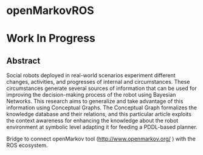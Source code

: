 # openMarkovROS
# Work In Progress
## Abstract
Social robots deployed in real-world scenarios experiment different changes, activities, and progresses of internal and circumstances. These circumstances generate several sources of information that can be used for improving the decision-making process of the robot using Bayesian Networks. This research aims to generalize and take advantage of this information using Conceptual Graphs. The Conceptual Graph formalizes the knowledge database and their relations, and this particular article exploits the context awareness for enhancing the knowledge about the robot environment at symbolic level adapting it for feeding a PDDL-based planner. 


Bridge to connect openMarkov tool (http://www.openmarkov.org/ ) with the ROS ecosystem. 
